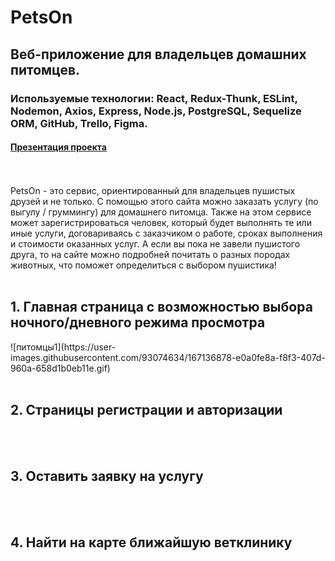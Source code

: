 # PetsOn

## Веб-приложение для владельцев домашних питомцев.
### Используемые технологии: React, Redux-Thunk, ESLint, Nodemon, Axios, Express, Node.js, PostgreSQL, Sequelize ORM, GitHub, Trello, Figma.

#### [Презентация проекта](https://www.canva.com/design/DAE-b9eNHYM/_iWgcYXoB4A6Ru88cQGi7A/view?utm_content=DAE-b9eNHYM&utm_campaign=designshare&utm_medium=link&utm_source=publishsharelink#1) 
<br/>
<br/>
PetsOn - это сервис, ориентированный для владельцев пушистых друзей и не только. С помощью этого сайта можно заказать услугу (по выгулу / груммингу) для домашнего питомца. Также на этом сервисе может зарегистрироваться человек, который будет выполнять те или иные услуги, договариваясь с заказчиком о работе, сроках выполнения и стоимости оказанных услуг. А если вы пока не завели пушистого друга, то на сайте можно подробней почитать о разных породах животных, что поможет определиться с выбором пушистика!
<br/>
<br/> 

<h2>1. Главная страница с возможностью выбора ночного/дневного режима просмотра</h2>
![питомцы1](https://user-images.githubusercontent.com/93074634/167136878-e0a0fe8a-f8f3-407d-960a-658d1b0eb11e.gif)
<br/>
<br/>

<h2>2. Страницы регистрации и авторизации</h2>
<!-- ![питомцы2](https://user-images.githubusercontent.com/93074634/167137304-4aa06e61-d97c-4426-8190-d214437eb909.gif) -->
<br/>
<br/>

<h2>3. Оставить заявку на услугу</h2>
<!-- ![питомцы3](https://user-images.githubusercontent.com/93074634/167140438-ce8fd7e6-a8b7-4a3a-aee9-f400c963068e.gif) -->
<br/>
<br/>

<h2>4. Найти на карте ближайшую ветклинику</h2>
<!-- ![питомцы3 1](https://user-images.githubusercontent.com/93074634/167140495-53eee5a9-1d3e-4708-977a-67e71249f585.gif) -->
<br/>
<br/>


